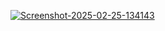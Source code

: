 <a href="https://ibb.co/SDFVffs4"><img src="https://i.ibb.co/7xsrkkYd/Screenshot-2025-02-25-134143.png" alt="Screenshot-2025-02-25-134143" border="0"></a>

